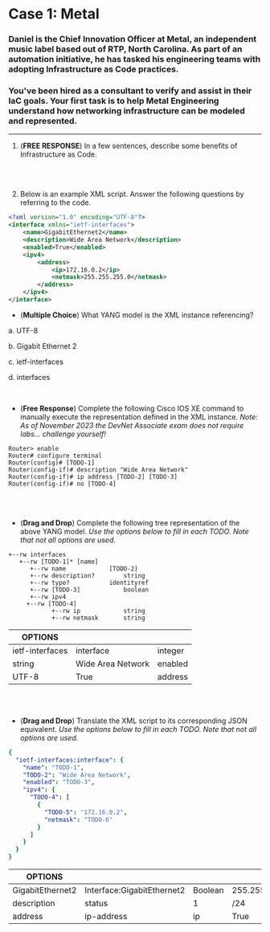 # Case 1: Metal
### Daniel is the Chief Innovation Officer at Metal, an independent music label based out of RTP, North Carolina. As part of an automation initiative, he has tasked his engineering teams with adopting Infrastructure as Code practices.
### You've been hired as a consultant to verify and assist in their IaC goals. Your first task is to help Metal Engineering understand how networking infrastructure can be modeled and represented. 
---
1. (**FREE RESPONSE**) In a few sentences, describe some benefits of 	Infrastructure as Code.


<br><br>

2. Below is an example XML script. Answer the following questions by referring to the code.
```xml
<?xml version="1.0" encoding="UTF-8"?>
<interface xmlns="ietf-interfaces">
	<name>GigabitEthernet2</name>
	<description>Wide Area Network</description>
	<enabled>True</enabled>
	<ipv4>
		<address>
			<ip>172.16.0.2</ip>
			<netmask>255.255.255.0</netmask>
		</address>
	</ipv4>
</interface>
```

- (**Multiple Choice**) What YANG model is the XML instance referencing?
  
a.  UTF-8

b.  Gigabit Ethernet 2

c.  ietf-interfaces

d.  interfaces


<br>

- (**Free Response**) Complete the following Cisco IOS XE command to manually execute the representation defined in the XML instance. *Note: As of November 2023 the DevNet Associate exam does not require labs... challenge yourself!*
```ios-xe
Router> enable
Router# configure terminal
Router(config)# [TODO-1]
Router(config-if)# description "Wide Area Network"
Router(config-if)# ip address [TODO-2] [TODO-3]
Router(config-if)# no [TODO-4]
```

<br><br>

- (**Drag and Drop**) Complete the following tree representation of the above YANG model. *Use the options below to fill in each TODO. Note that not all options are used.*
```
+--rw interfaces
   +--rw [TODO-1]* [name]
      +--rw name  			[TODO-2]
      +--rw description?  		string
      +--rw type?  			identityref
      +--rw [TODO-3]  			boolean
      +--rw ipv4
	 +--rw [TODO-4]
            +--rw ip  			string
            +--rw netmask 		string
```
|**OPTIONS** |||
|--|--|--|
| ietf-interfaces | interface  | integer |
| string | Wide Area Network | enabled |
| UTF-8 | True | address |

<br><br>

- (**Drag and Drop**) Translate the XML script to its corresponding JSON equivalent. *Use the options below to fill in each TODO. Note that not all options are used.*
```yaml
{
  "ietf-interfaces:interface": {
    "name": "TODO-1",
    "TODO-2": "Wide Area Network",
    "enabled": "TODO-3",
    "ipv4": {
      "TODO-4": [
        {
          "TODO-5": "172.16.0.2",
          "netmask": "TODO-6"
        }
      ]
    }
  }
}			
```
|**OPTIONS** ||||
|--|--|--|--|
| GigabitEthernet2 | Interface:GigabitEthernet2  | Boolean |255.255.255.0|
| description | status | 1 |/24|
| address | ip-address | ip |True|
